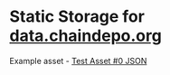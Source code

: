 # Static Storage for [data.chaindepo.org](https://data.chaindepo.org/)

Example asset - [Test Asset #0 JSON](https://data.chaindepo.org/decentralized-crypto-stocks/0.json)
